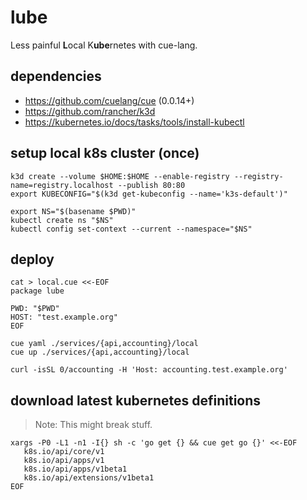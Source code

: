 # lube

Less painful **L**ocal K**ube**rnetes with cue-lang.

## dependencies

- https://github.com/cuelang/cue (0.0.14+)
- https://github.com/rancher/k3d
- https://kubernetes.io/docs/tasks/tools/install-kubectl


## setup local k8s cluster (once)

```
k3d create --volume $HOME:$HOME --enable-registry --registry-name=registry.localhost --publish 80:80
export KUBECONFIG="$(k3d get-kubeconfig --name='k3s-default')"

export NS="$(basename $PWD)"
kubectl create ns "$NS"
kubectl config set-context --current --namespace="$NS"
```


## deploy

```
cat > local.cue <<-EOF
package lube

PWD: "$PWD"
HOST: "test.example.org"
EOF
```

```
cue yaml ./services/{api,accounting}/local
cue up ./services/{api,accounting}/local

curl -isSL 0/accounting -H 'Host: accounting.test.example.org'
```


## download latest kubernetes definitions

> Note: This might break stuff.

```
xargs -P0 -L1 -n1 -I{} sh -c 'go get {} && cue get go {}' <<-EOF
   k8s.io/api/core/v1
   k8s.io/api/apps/v1
   k8s.io/api/apps/v1beta1
   k8s.io/api/extensions/v1beta1
EOF
```

